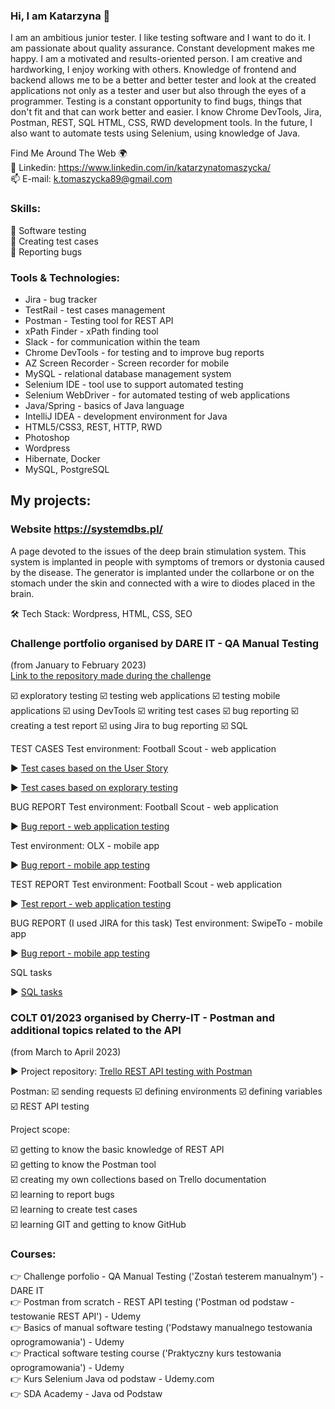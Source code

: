### Hi, I am Katarzyna 👋

<!--
**katarzyna177/katarzyna177** is a ✨ _special_ ✨ repository because its `README.md` (this file) appears on your GitHub profile.

Here are some ideas to get you started:

- 🔭 I’m currently working on ...
- 🌱 I’m currently learning ...
- 👯 I’m looking to collaborate on ...
- 🤔 I’m looking for help with ...
- 💬 Ask me about ...
- 📫 How to reach me: ...
- 😄 Pronouns: ...
- ⚡ Fun fact: ...

Find Me Around The Web 🌍
🗣 Blog
🔴 YouTube
📸 Instagram
🙋‍♂️ Grupa Facebook
🐦 Twitter
🔗 Linkedin
📫 E-mail
-->

I am an ambitious junior tester. I like testing software and I want to do it. I am passionate about quality assurance. Constant development makes me happy. I am a motivated and results-oriented person. I am creative and hardworking, I enjoy working with others.
Knowledge of frontend and backend allows me to be a better and better tester and look at the created applications not only as a tester and user but also through the eyes of a programmer. Testing is a constant opportunity to find bugs, things that don't fit and that can work better and easier.
I know Chrome DevTools, Jira, Postman, REST, SQL HTML, CSS, RWD development tools. In the future, I also want to automate tests using Selenium, using knowledge of Java.

<!--🛠  Tech Stack </br>
Selenium, HTML5/CSS3, REST, POSTMAN, HTTP, RWD, Spring, Java, IntelliJ IDEA, GitHub-->

Find Me Around The Web 🌍</br>
🔗 Linkedin: https://www.linkedin.com/in/katarzynatomaszycka/</br>
📫 E-mail: k.tomaszycka89@gmail.com


### Skills: </br>
🔶 Software testing </br>
🔶 Creating test cases </br>
🔶 Reporting bugs </br>


### Tools & Technologies: </br>
- Jira - bug tracker </br>
- TestRail - test cases management </br>
- Postman - Testing tool for REST API </br>
- xPath Finder - xPath finding tool </br>
- Slack - for communication within the team </br>
- Chrome DevTools - for testing and to improve bug reports </br>
- AZ Screen Recorder - Screen recorder for mobile </br>
- MySQL - relational database management system </br>
- Selenium IDE - tool use to support automated testing </br>
- Selenium WebDriver - for automated testing of web applications </br>
- Java/Spring - basics of Java language </br>
- IntelliJ IDEA - development environment for Java </br>
- HTML5/CSS3, REST, HTTP, RWD </br>
- Photoshop </br>
- Wordpress </br>
- Hibernate, Docker </br>
- MySQL, PostgreSQL </br>


## My projects: </br>
### Website https://systemdbs.pl/ 
A page devoted to the issues of the deep brain stimulation system. This system is implanted in people with symptoms of tremors or dystonia caused by the disease. The generator is implanted under the collarbone or on the stomach under the skin and connected with a wire to diodes placed in the brain.

🛠  Tech Stack: Wordpress, HTML, CSS, SEO

### Challenge portfolio organised by DARE IT - QA Manual Testing</br>
(from January to February 2023)</br>
<a href="https://github.com/katarzyna177/challenge_portfolio_katarzyna177/edit/main/README.md">Link to the repository made during the challenge</a>

☑️ exploratory testing ☑️ testing web applications ☑️ testing mobile applications ☑️ using DevTools ☑️ writing test cases ☑️ bug reporting ☑️ creating a test report ☑️ using Jira to bug reporting ☑️ SQL

TEST CASES
Test environment: Football Scout - web application

▶️ <a href="https://docs.google.com/spreadsheets/d/1bwzbHONk7XtrYPgmoBFkM4A9DsDVj7HX/edit?rtpof=true">Test cases based on the User Story</a>

▶️ <a href="https://docs.google.com/spreadsheets/d/1aYbBA9aUVUqpsqWgViodgkJB8IYuZAew/edit?usp=sharing&ouid=116724792418874987884&rtpof=true&sd=true">Test cases based on explorary testing</a>

BUG REPORT
Test environment: Football Scout - web application

▶️ <a href="https://docs.google.com/spreadsheets/d/1tQ5_ja33R_019TF53SKv1K5qn3J4vVnU/edit?usp=sharing&ouid=116724792418874987884&rtpof=true&sd=true">Bug report - web application testing</a>

Test environment: OLX - mobile app

▶️ <a href="https://docs.google.com/spreadsheets/d/1Kc2zjgaFuBei-7I7sGs7RIDrndK0UHVsjzh-cHuMooE/edit?usp=sharing">Bug report - mobile app testing</a>

TEST REPORT
Test environment: Football Scout - web application

▶️ <a href="https://docs.google.com/document/d/1BGvZvFiKL5clDGQ_xBar13YeY1a-6hyu/edit?usp=sharing&ouid=116724792418874987884&rtpof=true&sd=true">Test report - web application testing
</a>

BUG REPORT (I used JIRA for this task)
Test environment: SwipeTo - mobile app

▶️ <a href="https://docs.google.com/spreadsheets/d/1uzdr9za6OqU4Hj30lBi017jEtYjBXA0uLjjaV-zMCdw/edit?usp=sharing">Bug report - mobile app testing</a>

SQL tasks

▶️ <a href="https://github.com/katarzyna177/challenge_portfolio_katarzyna177/blob/main/README.md#user-content-task-5">SQL tasks</a>

<!--
📌 testy eksploracyjne aplikacji </br>
📌 tworzenie przypadków testowych - <a href="https://docs.google.com/spreadsheets/d/1aYbBA9aUVUqpsqWgViodgkJB8IYuZAew/edit?usp=sharing&ouid=116724792418874987884&rtpof=true&sd=true">Test Cases - https://scouts.futbolkolektyw.pl/</a> </br>
📌 raportowanie błędów - <a href="https://docs.google.com/spreadsheets/d/1tQ5_ja33R_019TF53SKv1K5qn3J4vVnU/edit?usp=sharing&ouid=116724792418874987884&rtpof=true&sd=true">Zgoszone błędy</a> </br>
📌 tworzenie raportów z przeprowadzonych twstów - <a href="https://docs.google.com/document/d/1BGvZvFiKL5clDGQ_xBar13YeY1a-6hyu/edit?usp=sharing&ouid=116724792418874987884&rtpof=true&sd=true">Raport</a> </br>
📌 testy aplikacji mobilnej oxl.pl - <a href="https://docs.google.com/spreadsheets/d/1Kc2zjgaFuBei-7I7sGs7RIDrndK0UHVsjzh-cHuMooE/edit?usp=sharing">Zgłoszone błędy</a> </br>
📌 testy aplikacji wbowej swipeTo - <a href="https://docs.google.com/spreadsheets/d/1uzdr9za6OqU4Hj30lBi017jEtYjBXA0uLjjaV-zMCdw/edit?usp=sharing">Zgłoszone błędy</a> </br>
-->

### COLT 01/2023 organised by Cherry-IT - Postman and additional topics related to the API
(from March to April 2023)

▶️ Project repository: <a href="https://github.com/katarzyna177/Postman-Trello-Testy-API">Trello REST API testing with Postman</a>

Postman: ☑️ sending requests ☑️ defining environments ☑️ defining variables ☑️ REST API testing

Project scope:

☑️ getting to know the basic knowledge of REST API </br>
☑️ getting to know the Postman tool </br>
☑️ creating my own collections based on Trello documentation </br>
☑️ learning to report bugs </br>
☑️ learning to create test cases </br>
☑️ learning GIT and getting to know GitHub </br>

### Courses:</br>
👉 Challenge porfolio - QA Manual Testing ('Zostań testerem manualnym') - DARE IT </br>
👉 Postman from scratch - REST API testing ('Postman od podstaw - testowanie REST API') - Udemy </br>
👉 Basics of manual software testing ('Podstawy manualnego testowania oprogramowania') - Udemy </br>
👉 Practical software testing course ('Praktyczny kurs testowania oprogramowania') - Udemy </br>
👉 Kurs Selenium Java od podstaw - Udemy.com </br>
👉 SDA Academy - Java od Podstaw </br>







